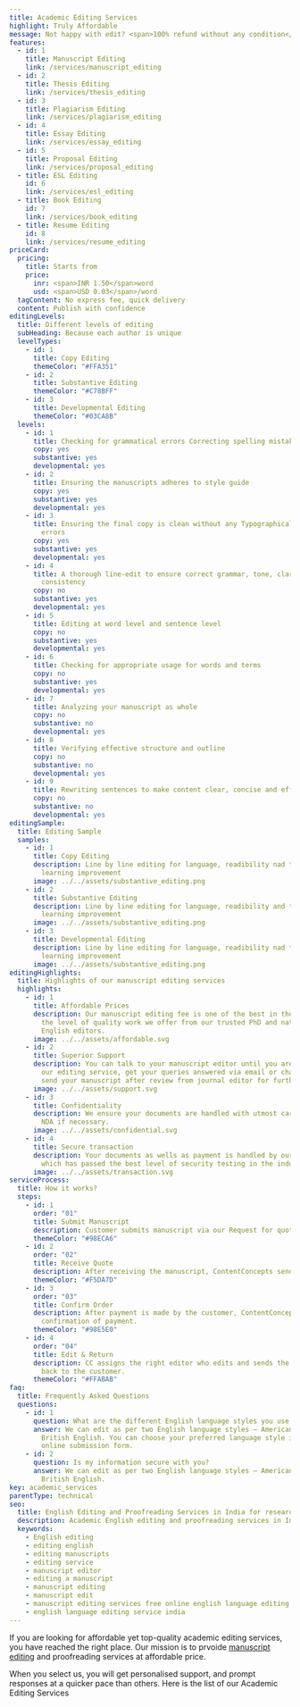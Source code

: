 ```yaml
---
title: Academic Editing Services
highlight: Truly Affordable
message: Not happy with edit? <span>100% refund without any condition</span>
features:
  - id: 1
    title: Manuscript Editing
    link: /services/manuscript_editing
  - id: 2
    title: Thesis Editing
    link: /services/thesis_editing
  - id: 3
    title: Plagiarism Editing
    link: /services/plagiarism_editing
  - id: 4
    title: Essay Editing
    link: /services/essay_editing
  - id: 5
    title: Proposal Editing
    link: /services/proposal_editing
  - title: ESL Editing
    id: 6
    link: /services/esl_editing
  - title: Book Editing
    id: 7
    link: /services/book_editing
  - title: Resume Editing
    id: 8
    link: /services/resume_editing
priceCard:
  pricing:
    title: Starts from
    price:
      inr: <span>INR 1.50</span>word
      usd: <span>USD 0.03</span>/word
  tagContent: No express fee, quick delivery
  content: Publish with confidence
editingLevels:
  title: Different levels of editing
  subHeading: Because each author is unique
  levelTypes:
    - id: 1
      title: Copy Editing
      themeColor: "#FFA351"
    - id: 2
      title: Substantive Editing
      themeColor: "#C78BFF"
    - id: 3
      title: Developmental Editing
      themeColor: "#03CA8B"
  levels:
    - id: 1
      title: Checking for grammatical errors Correcting spelling mistakes
      copy: yes
      substantive: yes
      developmental: yes
    - id: 2
      title: Ensuring the manuscripts adheres to style guide
      copy: yes
      substantive: yes
      developmental: yes
    - id: 3
      title: Ensuring the final copy is clean without any Typographical or other
        errors
      copy: yes
      substantive: yes
      developmental: yes
    - id: 4
      title: A thorough line-edit to ensure correct grammar, tone, clarity and
        consistency
      copy: no
      substantive: yes
      developmental: yes
    - id: 5
      title: Editing at word level and sentence level
      copy: no
      substantive: yes
      developmental: yes
    - id: 6
      title: Checking for appropriate usage for words and terms
      copy: no
      substantive: yes
      developmental: yes
    - id: 7
      title: Analyzing your manuscript as whole
      copy: no
      substantive: no
      developmental: yes
    - id: 8
      title: Verifying effective structure and outline
      copy: no
      substantive: no
      developmental: yes
    - id: 9
      title: Rewriting sentences to make content clear, concise and effective
      copy: no
      substantive: no
      developmental: yes
editingSample:
  title: Editing Sample
  samples:
    - id: 1
      title: Copy Editing
      description: Line by line editing for language, readibility nad technical
        learning improvement
      image: ../../assets/substantive_editing.png
    - id: 2
      title: Substantive Editing
      description: Line by line editing for language, readibility and technical
        learning improvement
      image: ../../assets/substantive_editing.png
    - id: 3
      title: Developmental Editing
      description: Line by line editing for language, readibility nad technical
        learning improvement
      image: ../../assets/substantive_editing.png
editingHighlights:
  title: Highlights of our manuscript editing services
  highlights:
    - id: 1
      title: Affordable Prices
      description: Our manuscript editing fee is one of the best in the industry for
        the level of quality work we offer from our trusted PhD and native
        English editors.
      image: ../../assets/affordable.svg
    - id: 2
      title: Superior Support
      description: You can talk to your manuscript editor until you are satisfied with
        our editing service, get your queries answered via email or chat and
        send your manuscript after review from journal editor for further check.
      image: ../../assets/support.svg
    - id: 3
      title: Confidentiality
      description: We ensure your documents are handled with utmost care. We can sign
        NDA if necessary.
      image: ../../assets/confidential.svg
    - id: 4
      title: Secure transaction
      description: Your documents as wells as payment is handled by our secure website
        which has passed the best level of security testing in the industry.
      image: ../../assets/transaction.svg
serviceProcess:
  title: How it works?
  steps:
    - id: 1
      order: "01"
      title: Submit Manuscript
      description: Customer submits manuscript via our Request for quote page.
      themeColor: "#98ECA6"
    - id: 2
      order: "02"
      title: Receive Quote
      description: After receiving the manuscript, ContentConcepts sends price quote.
      themeColor: "#F5DA7D"
    - id: 3
      order: "03"
      title: Confirm Order
      description: After payment is made by the customer, ContentConcepts sends
        confirmation of payment.
      themeColor: "#98E5E0"
    - id: 4
      order: "04"
      title: Edit & Return
      description: CC assigns the right editor who edits and sends the edited document
        back to the customer.
      themeColor: "#FFABAB"
faq:
  title: Frequently Asked Questions
  questions:
    - id: 1
      question: What are the different English language styles you use while editing?
      answer: We can edit as per two English language styles – American English and
        British English. You can choose your preferred language style in the
        online submission form.
    - id: 2
      question: Is my information secure with you?
      answer: We can edit as per two English language styles – American English and
        British English.
key: academic_services
parentType: technical
seo:
  title: English Editing and Proofreading Services in India for research paper & manuscript
  description: Academic English editing and proofreading services in India at affordable prices. Why pay in dollar when you can pay in rupee?
  keywords:
    - English editing
    - editing english
    - editing manuscripts
    - editing service
    - manuscript editor
    - editing a manuscript
    - manuscript editing
    - manuscript edit
    - manuscript editing services free online english language editing service
    - english language editing service india
---
```


If you are looking for affordable yet top-quality academic editing services, you have reached the right place. Our mission is to prvoide [manuscript editing](/services/manuscript_editing) and proofreading services at affordable price.

When you select us, you will get personalised support, and prompt responses at a quicker pace than others. Here is the list of our Academic Editing Services
